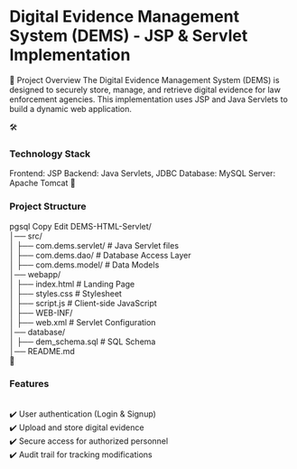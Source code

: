 <h1>Digital Evidence Management System (DEMS) - JSP & Servlet Implementation</h1>
📌 Project Overview
The Digital Evidence Management System (DEMS) is designed to securely store, manage, and retrieve digital evidence for law enforcement agencies. This implementation uses JSP and Java Servlets to build a dynamic web application.

🛠️ <h3>Technology Stack</h3>
Frontend: JSP
Backend: Java Servlets, JDBC
Database: MySQL
Server: Apache Tomcat
📁 <h3>Project Structure</h3>
pgsql
Copy
Edit
DEMS-HTML-Servlet/<br>
│── src/<br>
│   ├── com.dems.servlet/       # Java Servlet files<br>
│   ├── com.dems.dao/           # Database Access Layer<br>
│   ├── com.dems.model/         # Data Models<br>
│── webapp/<br>
│   ├── index.html              # Landing Page<br>
│   ├── styles.css              # Stylesheet<br>
│   ├── script.js               # Client-side JavaScript<br>
│   ├── WEB-INF/<br>
│       ├── web.xml             # Servlet Configuration<br>
│── database/<br>
│   ├── dem_schema.sql          # SQL Schema<br>
│── README.md<br>
🚀 <h3>Features</h3><br>
✔️ User authentication (Login & Signup)<br>
✔️ Upload and store digital evidence<br>
✔️ Secure access for authorized personnel<br>
✔️ Audit trail for tracking modifications

